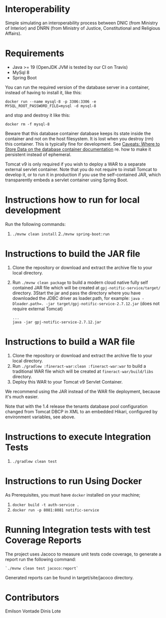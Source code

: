# Interoperability

Simple simulating an interoperability process between DNIC (from Ministry of Interior) and DNRN (from Ministry of Justice, Constitutional and Religious Affairs).

# Requirements

- Java >= 19 (OpenJDK JVM is tested by our CI on Travis)
- MySql 8
- Spring Boot

You can run the required version of the database server in a container, instead of having to install it, like this:

    docker run --name mysql-8 -p 3306:3306 -e MYSQL_ROOT_PASSWORD_FILE=mysql -d mysql-8

and stop and destroy it like this:

    docker rm -f mysql-8

Beware that this database container database keeps its state inside the container and not on the host filesystem. It is lost when you destroy (rm) this container. This is typically fine for development. See [Caveats: Where to Store Data on the database container documentation](https://hub.docker.com/_/mariadb) re. how to make it persistent instead of ephemeral.

Tomcat v9 is only required if you wish to deploy a WAR to a separate external servlet container. Note that you do not require to install Tomcat to develop it, or to run it in production if you use the self-contained JAR, which transparently embeds a servlet container using Spring Boot.

# Instructions how to run for local development

Run the following commands:

1. `./mvnw clean install`
   2`./mvnw spring-boot:run`

# Instructions to build the JAR file

1.  Clone the repository or download and extract the archive file to your local directory.
2.  Run `./mvnw clean package` to build a modern cloud native fully self contained JAR file which will be created at `gpj-notific-service/target/` directory.
    3Start the jar and pass the directory where you have downloaded the JDBC driver as loader.path, for example: `java -Dloader.path=. -jar target/gpj-notific-service-2.7.12.jar` (does not require external Tomcat)

        ...
        java -jar gpj-notific-service-2.7.12.jar

# Instructions to build a WAR file

1. Clone the repository or download and extract the archive file to your local directory.
2. Run `./gradlew :fineract-war:clean :fineract-war:war` to build a traditional WAR file which will be created at `fineract-war/build/libs` directory.
3. Deploy this WAR to your Tomcat v9 Servlet Container.

We recommend using the JAR instead of the WAR file deployment, because it's much easier.

Note that with the 1.4 release the tenants database pool configuration changed from Tomcat DBCP in XML to an embedded Hikari, configured by environment variables, see above.

# Instructions to execute Integration Tests

1. `./gradlew clean test`

# Instructions to run Using Docker

As Prerequisites, you must have `docker` installed on your machine;

1. `docker build -t auth-service .`
2. `docker run -p 8081:8081 notific-service`

# Running Integration tests with test Coverage Reports

The project uses Jacoco to measure unit tests code coverage, to generate a report run the following command:

    `./mvnw clean test jacoco:report`

Generated reports can be found in target/site/jacoco directory.

# Contributors

Emilson Vontade
Dinis Lote
